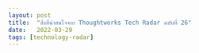 ```yaml
---
layout: post
title:  "สิ่งที่น่าสนใจจาก Thoughtworks Tech Radar ฉบับที่ 26"
date:   2022-03-29
tags: [technology-radar]
---
```


